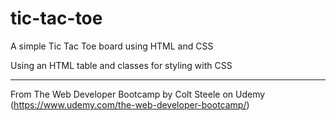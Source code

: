 # tic-tac-toe
A simple Tic Tac Toe board using HTML and CSS

Using an HTML table and classes for styling with CSS

-----------------------------------------------------------------------------------------------------------
From The Web Developer Bootcamp by Colt Steele on Udemy (https://www.udemy.com/the-web-developer-bootcamp/)
